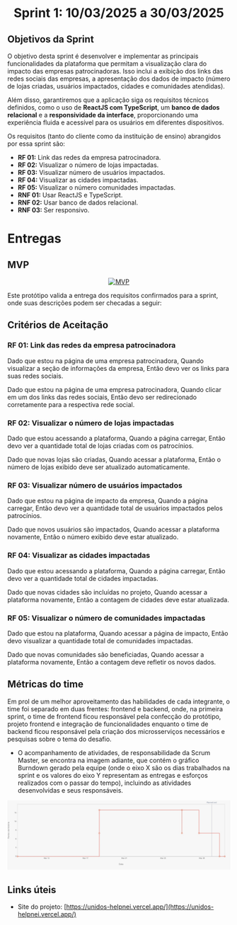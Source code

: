 
<span id="topo">

<h1 align="center">Sprint 1: 10/03/2025 a 30/03/2025</h1>

<span id="objetivos">
    
## Objetivos da Sprint

O objetivo desta sprint é desenvolver e implementar as principais funcionalidades da plataforma que permitam a visualização clara do impacto das empresas patrocinadoras. Isso inclui a exibição dos links das redes sociais das empresas, a apresentação dos dados de impacto (número de lojas criadas, usuários impactados, cidades e comunidades atendidas).  

Além disso, garantiremos que a aplicação siga os requisitos técnicos definidos, como o uso de **ReactJS com TypeScript**, um **banco de dados relacional** e a **responsividade da interface**, proporcionando uma experiência fluida e acessível para os usuários em diferentes dispositivos.

Os requisitos (tanto do cliente como da instituição de ensino) abrangidos por essa sprint são:
- **RF 01:** Link das redes da empresa patrocinadora.
- **RF 02:** Visualizar o número de lojas impactadas.
- **RF 03:**	Visualizar número de usuários impactados.
- **RF 04:**	Visualizar as cidades impactadas.
- **RF 05:**	Visualizar o número comunidades impactadas.
- **RNF 01:**	Usar ReactJS e TypeScript.
- **RNF 02:**	Usar banco de dados relacional.
- **RNF 03:**	Ser responsivo.

# Entregas

## MVP

<div align="center">

[![MVP](https://img.youtube.com/vi/G04f3AHD46E/hqdefault.jpg)](https://www.youtube.com/watch?v=G04f3AHD46E)

</div>


Este protótipo valida a entrega dos requisitos confirmados para a sprint, onde suas descrições podem ser checadas a seguir:

## Critérios de Aceitação

### RF 01: Link das redes da empresa patrocinadora
Dado que estou na página de uma empresa patrocinadora,
Quando visualizar a seção de informações da empresa,
Então devo ver os links para suas redes sociais.

Dado que estou na página de uma empresa patrocinadora,
Quando clicar em um dos links das redes sociais,
Então devo ser redirecionado corretamente para a respectiva rede social.

### RF 02: Visualizar o número de lojas impactadas
Dado que estou acessando a plataforma,
Quando a página carregar,
Então devo ver a quantidade total de lojas criadas com os patrocínios.

Dado que novas lojas são criadas,
Quando acessar a plataforma,
Então o número de lojas exibido deve ser atualizado automaticamente.

### RF 03: Visualizar número de usuários impactados
Dado que estou na página de impacto da empresa,
Quando a página carregar,
Então devo ver a quantidade total de usuários impactados pelos patrocínios.

Dado que novos usuários são impactados,
Quando acessar a plataforma novamente,
Então o número exibido deve estar atualizado.

### RF 04: Visualizar as cidades impactadas
Dado que estou acessando a plataforma,
Quando a página carregar,
Então devo ver a quantidade total de cidades impactadas.

Dado que novas cidades são incluídas no projeto,
Quando acessar a plataforma novamente,
Então a contagem de cidades deve estar atualizada.

### RF 05: Visualizar o número de comunidades impactadas
Dado que estou na plataforma,
Quando acessar a página de impacto,
Então devo visualizar a quantidade total de comunidades impactadas.

Dado que novas comunidades são beneficiadas,
Quando acessar a plataforma novamente,
Então a contagem deve refletir os novos dados.


    
## Métricas do time
Em prol de um melhor aproveitamento das habilidades de cada integrante, o time foi separado em duas frentes: frontend e backend, onde, na primeira sprint, o time de frontend ficou responsável pela confecção do protótipo, projeto frontend e integração de funcionalidades enquanto o time de backend ficou responsável pela criação dos microsserviços necessários e pesquisas sobre o tema do desafio. 
- O acompanhamento de atividades, de responsabilidade da Scrum Master, se encontra na imagem adiante, que contém o gráfico Burndown gerado pela equipe (onde o eixo X são os dias trabalhados na sprint e os valores do eixo Y representam as entregas e esforços realizados com o passar do tempo), incluindo as atividades desenvolvidas e seus responsáveis.
    
<div align="center">
    
![Burndown Chart](https://github.com/matheuskarnas/API-2/blob/main/documentation/sprints-reports/sprint-1/borndown-sprint-1.jpeg)
</div>
    
<span id="links">
    
## Links úteis

- Site do projeto: [https://unidos-helpnei.vercel.app/](https://unidos-helpnei.vercel.app/) 

